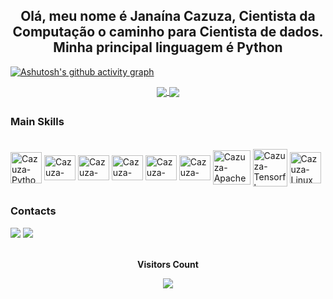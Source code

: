 ##

<div align = center>
  <h2> Olá, meu nome é Janaína Cazuza, Cientista da Computação o caminho para Cientista de dados. Minha principal linguagem é Python </h2>
</div>


[![Ashutosh's github activity graph](https://github-readme-activity-graph.vercel.app/graph?username=janainacazuza&bg_color=0000000&color=a02dbe&line=a02dbe&point=b8b7b7&area=true&hide_border=true)](https://github.com/ashutosh00710/github-readme-activity-graph)


<div align = center>
<a href="https://github.com/janainacazuza/github-readme-stats">
  <img align="center" src="https://github-readme-stats.vercel.app/api?username=janainacazuza&show_icons=true&bg_color=00000000&hide_border=true&theme=midnight-purple" />
</a>
<a href="https://github.com/janainacazuza/convoychat">
  <img align="center" src="https://github-readme-stats.vercel.app/api/top-langs/?username=janainacazuza&layout=compact&&bg_color=00000000&hide_border=true&theme=midnight-purple" />
</a>
</div>

##

<h3>Main Skills</h3>
<div style="display: inline_block"><br>
  <img align="center" alt="Cazuza-Python" height="50" width="50" src="https://cdn.jsdelivr.net/gh/devicons/devicon/icons/python/python-original.svg">
  <img align="center" alt="Cazuza-Cpp" height="40" width="50" src="https://cdn.jsdelivr.net/gh/devicons/devicon@latest/icons/cplusplus/cplusplus-plain.svg">
  <img align="center" alt="Cazuza-Jupyter" height="40" width="50" src="https://cdn.jsdelivr.net/gh/devicons/devicon@latest/icons/jupyter/jupyter-original-wordmark.svg">
  <img align="center" alt="Cazuza-Mysql" height="40" width="50" src="https://cdn.jsdelivr.net/gh/devicons/devicon/icons/mysql/mysql-original.svg">
  <img align="center" alt="Cazuza-postgre" height="40" width="50" src="https://cdn.jsdelivr.net/gh/devicons/devicon/icons/postgresql/postgresql-original.svg">
  <img align="center" alt="Cazuza-MongoDB" height="40" width="50" src="https://cdn.jsdelivr.net/gh/devicons/devicon@latest/icons/mongodb/mongodb-original-wordmark.svg"> 
  <img align="center" alt="Cazuza-ApacheSpark" height="55" width="60" src="https://cdn.jsdelivr.net/gh/devicons/devicon@latest/icons/apachespark/apachespark-original-wordmark.svg" />
  <img align="center" alt="Cazuza-Tensorflow" height="60" width="55" src="https://cdn.jsdelivr.net/gh/devicons/devicon@latest/icons/tensorflow/tensorflow-original.svg">
  <img align="center" alt="Cazuza-Linux" height="50" width="50" src="https://cdn.jsdelivr.net/gh/devicons/devicon/icons/linux/linux-original.svg">
  
</div>

##

<h3>Contacts</h3>

<div>
 <a href = "mailto:janainamartinscazuza@gmail.com"><img src="https://img.shields.io/badge/Gmail-D14836?style=for-the-badge&logo=gmail&logoColor=white" target="_blank"></a>
 <a href="https://www.linkedin.com/in/janainacazuza/" target="_blank"><img src="https://img.shields.io/badge/linkedin-%230077B5.svg?style=for-the-badge&logo=linkedin&logoColor=white" target="_blank"></a> 
</div>


<div align="center">
<br><p align="centre"><b>Visitors Count</b></p>  
<p align="center"><img align="center" src="https://profile-counter.glitch.me/{janainacazuza}/count.svg" /></p> 
<br>
</div>
